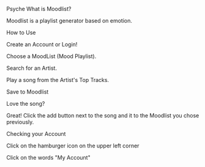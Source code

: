 Psyche
What is Moodlist?

Moodlist is a playlist generator based on emotion.

How to Use

Create an Account or Login!

Choose a MoodList (Mood Playlist).

Search for an Artist.

Play a song from the Artist's Top Tracks.

Save to Moodlist

Love the song?

Great! Click the add button next to the song and it to the Moodlist you chose previously.

Checking your Account

Click on the hamburger icon on the upper left corner

Click on the words "My Account"